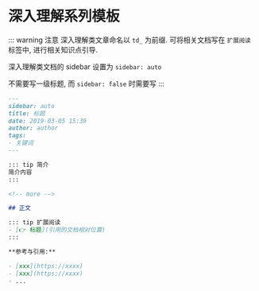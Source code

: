 # 深入理解系列模板

::: warning 注意
深入理解类文章命名以 `td_` 为前缀. 
可将相关文档写在 `扩展阅读` 标签中, 进行相关知识点引导.

深入理解类文档的 sidebar 设置为 `sidebar: auto`

不需要写一级标题, 而 `sidebar: false` 时需要写
:::

```markdown
---
sidebar: auto
title: 标题
date: 2019-03-05 15:39
author: author
tags:
- 关键词
---

::: tip 简介
简介内容
:::

<!-- more -->

## 正文

::: tip 扩展阅读
- [👉 标题](引用的文档相对位置)
:::

**参考与引用:**

- [xxx](https://xxxx)
- [xxx](https://xxxx)
- ...
```

